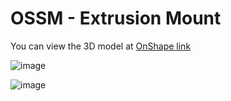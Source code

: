# OSSM - Extrusion Mount

You can view the 3D model at 
[OnShape link](https://cad.onshape.com/documents/d520ea9a8cadb4ae8681f59b/w/00b211a6fa3b76c59ef28f4e/e/5f2c80d9d9c2433a7be7f789)

![image](https://github.com/KinkyMakers/OSSM-hardware/assets/12459679/b8dbea7e-1eda-442f-b299-4ad5ab392a34)


![image](https://github.com/KinkyMakers/OSSM-hardware/assets/12459679/68e3e564-df99-465a-8d91-f74ca8b0cc89)
